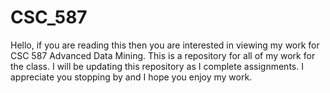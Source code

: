 # CSC_587
Hello, if you are reading this then you are interested in viewing my work for CSC 587 Advanced Data Mining. This is a repository for all of my work for the class. I will be updating this repository as I complete assignments.  I appreciate you stopping by and I hope you enjoy my work.
